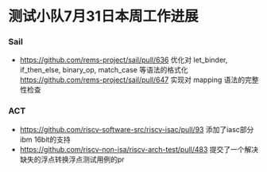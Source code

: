 # 测试小队7月31日本周工作进展

### Sail

- https://github.com/rems-project/sail/pull/636 优化对 let_binder, if_then_else, binary_op, match_case 等语法的格式化
  https://github.com/rems-project/sail/pull/647 实现对 mapping 语法的完整性检查

### ACT

- https://github.com/riscv-software-src/riscv-isac/pull/93 添加了iasc部分ibm 16bit的支持
- https://github.com/riscv-non-isa/riscv-arch-test/pull/483 提交了一个解决缺失的浮点转换浮点测试用例的pr